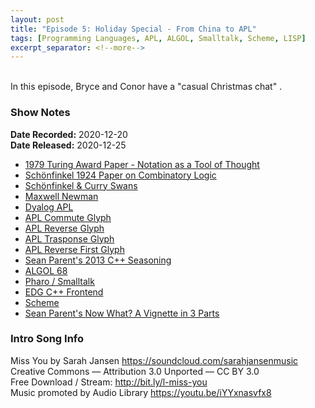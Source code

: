 ```yaml
---
layout: post
title: "Episode 5: Holiday Special - From China to APL"
tags: [Programming Languages, APL, ALGOL, Smalltalk, Scheme, LISP]
excerpt_separator: <!--more-->
---
```



<br>In this episode, Bryce and Conor have a "casual Christmas chat" .

<!--more-->

### Show Notes

**Date Recorded:** 2020-12-20 <br>
**Date Released:** 2020-12-25

* [1979 Turing Award Paper - Notation as a Tool of Thought](https://dl.acm.org/doi/pdf/10.1145/358896.358899)
* [Schönfinkel 1924 Paper on Combinatory Logic](https://courses.engr.illinois.edu/cs522/sp2016/OnTheBuildingBlocksOfMathematicalLogic.pdf)
* [Schönfinkel & Curry Swans](https://twitter.com/code_report/status/1337828848306712578?s=20)
* [Maxwell Newman](https://en.wikipedia.org/wiki/Max_Newman)
* [Dyalog APL](https://www.dyalog.com/)
* [APL Commute Glyph](https://www.dyalog.com/blog/2015/10/the-reflexcommute-operator/)
* [APL Reverse Glyph](https://help.dyalog.com/18.0/#Language/Primitive%20Functions/Reverse.htm)
* [APL Trasponse Glyph](https://help.dyalog.com/18.0/#Language/Primitive%20Functions/Transpose%20Monadic.htm)
* [APL Reverse First Glyph](https://help.dyalog.com/18.0/#Language/Primitive%20Functions/Reverse%20First.htm)
* [Sean Parent's 2013 C++ Seasoning](https://youtu.be/qH6sSOr-yk8)
* [ALGOL 68](https://en.wikipedia.org/wiki/ALGOL_68)
* [Pharo / Smalltalk](https://pharo.org/)
* [EDG C++ Frontend](https://www.edg.com/c)
* [Scheme](https://en.wikipedia.org/wiki/Scheme_(programming_language))
* [Sean Parent's Now What? A Vignette in 3 Parts](https://youtu.be/iGenpw2NeKQ)

### Intro Song Info

Miss You by Sarah Jansen https://soundcloud.com/sarahjansenmusic<br>
Creative Commons — Attribution 3.0 Unported — CC BY 3.0<br>
Free Download / Stream: http://bit.ly/l-miss-you<br>
Music promoted by Audio Library https://youtu.be/iYYxnasvfx8<br>
